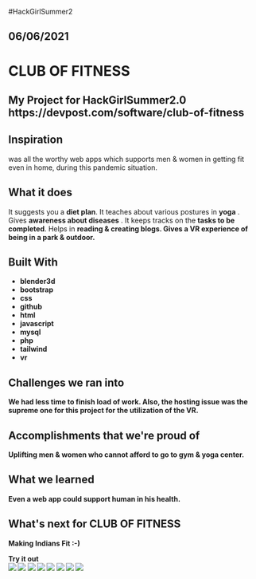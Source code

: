 #HackGirlSummer2 <h2>06/06/2021</h2>
<h1>CLUB OF FITNESS</h1>
<h2>My Project for HackGirlSummer2.0<br>https://devpost.com/software/club-of-fitness</h2>
<h2>Inspiration</h2>
was all the worthy web apps which supports men & women in getting fit even in home, during this pandemic situation.

<h2>What it does</h2>
It suggests you a <b>diet plan</b>. It teaches about various postures in <b>yoga</b> . Gives <b>awareness about diseases</b> . It keeps tracks on the <b>tasks to be completed</b>. Helps in <b>reading & creating blogs<b>. Gives a <b>VR</b> experience of being in a park & outdoor.

<h2>Built With</h2>
  <ul>
    <li>blender3d</li>
    <li>bootstrap</li>
    <li>css</li>
    <li>github</li>
    <li>html</li>
    <li>javascript</li>
    <li>mysql</li>
    <li>php</li>
    <li>tailwind</li>
    <li>vr</li>
  </ul>

<h2>Challenges we ran into</h2>
We had less time to finish load of work. Also, the hosting issue was the supreme one for this project for the utilization of the VR.

<h2>Accomplishments that we're proud of</h2>
Uplifting men & women who cannot afford to go to gym & yoga center.

<h2>What we learned</h2>
Even a web app could support human in his health.

<h2>What's next for CLUB OF FITNESS</h2>
Making Indians Fit :-)

Try it out<br>
<img src="https://challengepost-s3-challengepost.netdna-ssl.com/photos/production/software_photos/001/559/402/datas/gallery.jpg">
<img src="https://challengepost-s3-challengepost.netdna-ssl.com/photos/production/software_photos/001/559/398/datas/gallery.jpg">
<img src="https://challengepost-s3-challengepost.netdna-ssl.com/photos/production/software_photos/001/559/399/datas/gallery.jpg">
<img src="https://challengepost-s3-challengepost.netdna-ssl.com/photos/production/software_photos/001/559/400/datas/gallery.jpg">
<img src="https://challengepost-s3-challengepost.netdna-ssl.com/photos/production/software_photos/001/559/404/datas/gallery.jpg">
<img src="https://challengepost-s3-challengepost.netdna-ssl.com/photos/production/software_photos/001/559/405/datas/gallery.jpg">
<img src="https://challengepost-s3-challengepost.netdna-ssl.com/photos/production/software_photos/001/559/401/datas/gallery.jpg">
<img src="https://challengepost-s3-challengepost.netdna-ssl.com/photos/production/software_photos/001/559/397/datas/gallery.jpg">

